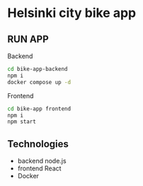 # Helsinki city bike app

## RUN APP
Backend
```sh
cd bike-app-backend
npm i
docker compose up -d
```
Frontend
```sh
cd bike-app frontend
npm i
npm start
```
## Technologies
- backend node.js 
- frontend React
- Docker
